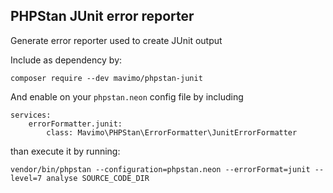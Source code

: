 ## PHPStan JUnit error reporter

Generate error reporter used to create JUnit output

Include as dependency by:

```
composer require --dev mavimo/phpstan-junit
```

And enable on your `phpstan.neon` config file by including

```
services:
    errorFormatter.junit:
        class: Mavimo\PHPStan\ErrorFormatter\JunitErrorFormatter
```

than execute it by running:

```
vendor/bin/phpstan --configuration=phpstan.neon --errorFormat=junit --level=7 analyse SOURCE_CODE_DIR
```
